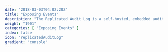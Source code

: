 ```yaml
---
date: "2018-03-03T04:02:20Z"
title: "Exposing Events"
description: "The Replicated Audit Log is a self-hosted, embedded audit log for your application."
weight: "1901"
categories: [ "Exposing Events" ]
index: false
icon: "replicatedAuditLog"
gradient: "console"
---
```


